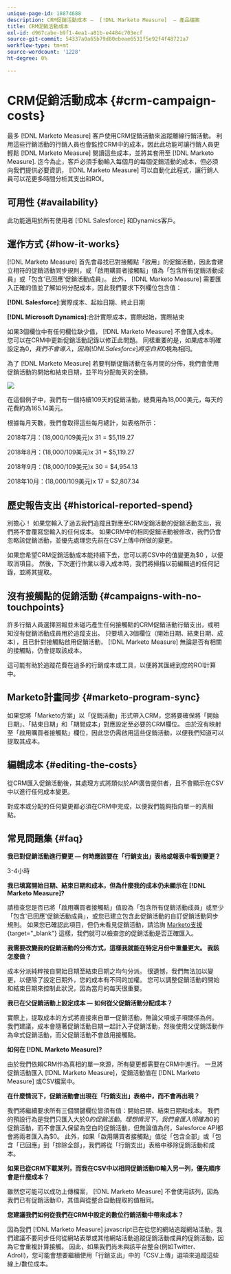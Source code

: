 ```yaml
---
unique-page-id: 18874688
description: CRM促銷活動成本 —  [!DNL Marketo Measure]  — 產品檔案
title: CRM促銷活動成本
exl-id: d967cabe-b9f1-4ea1-a81b-e4484c703ecf
source-git-commit: 54337a0a65b79d80ebeae6531f5e92f4f48721a7
workflow-type: tm+mt
source-wordcount: '1228'
ht-degree: 0%

---
```


# CRM促銷活動成本 {#crm-campaign-costs}

最多 [!DNL Marketo Measure] 客戶使用CRM促銷活動來追蹤離線行銷活動。 利用這些行銷活動的行銷人員也會監控CRM中的成本，因此此功能可讓行銷人員更輕鬆 [!DNL Marketo Measure] 閱讀這些成本，並將其套用至 [!DNL Marketo Measure]. 迄今為止，客戶必須手動輸入每個月的每個促銷活動的成本，但必須向我們提供必要資訊， [!DNL Marketo Measure] 可以自動化此程式，讓行銷人員可以花更多時間分析其支出和ROI。

## 可用性 {#availability}

此功能適用於所有使用者 [!DNL Salesforce] 和Dynamics客戶。

## 運作方式 {#how-it-works}

[!DNL Marketo Measure] 首先會尋找已對接觸點「啟用」的促銷活動，因此會建立相符的促銷活動同步規則，或「啟用購買者接觸點」值為「包含所有促銷活動成員」或「包含&#39;已回應&#39;促銷活動成員」。 此外， [!DNL Marketo Measure] 需要匯入正確的值並了解如何分配成本，因此我們要求下列欄位包含值：

**[!DNL Salesforce]**:實際成本、起始日期、終止日期

**[!DNL Microsoft Dynamics]**:合計實際成本，實際起始，實際結束

如果3個欄位中有任何欄位缺少值， [!DNL Marketo Measure] 不會匯入成本。 您可以在CRM中更新促銷活動記錄以修正此問題。 同樣重要的是，如果成本明確設定為$0，我們不會導入，因為 [!DNL Salesforce] 將空白和$0視為相同。

為了 [!DNL Marketo Measure] 若要判斷促銷活動在各月間的分佈，我們會使用促銷活動的開始和結束日期，並平均分配每天的金額。

![](assets/1.jpg)

在這個例子中，我們有一個持續109天的促銷活動，總費用為18,000美元，每天的花費約為165.14美元。

根據每月天數，我們會取得這些每月總計，如表格所示：

2018年7月：(18,000/109美元)x 31 = $5,119.27

2018年8月：(18,000/109美元)x 31 = $5,119.27

2018年9月：(18,000/109美元)x 30 = $4,954.13

2018年10月：(18,000/109美元)x 17 = $2,807.34

## 歷史報告支出 {#historical-reported-spend}

別擔心！ 如果您輸入了過去我們追蹤且對應至CRM促銷活動的促銷活動支出，我們將不會覆寫您輸入的任何成本。 如果CRM中的相同促銷活動被修改，我們仍會忽略該促銷活動，並優先處理您先前在CSV上傳中所做的變更。

如果您希望CRM促銷活動成本能持續下去，您可以將CSV中的值變更為$0 ，以便取消項目。 然後，下次運行作業以導入成本時，我們將掃描以前編輯過的任何記錄，並將其提取。

## 沒有接觸點的促銷活動 {#campaigns-with-no-touchpoints}

許多行銷人員選擇回報並未碰巧產生任何接觸點的CRM促銷活動行銷支出，或明知沒有促銷活動成員用於追蹤支出。 只要填入3個欄位（開始日期、結束日期、成本），且已針對接觸點啟用促銷活動， [!DNL Marketo Measure] 無論是否有相關的接觸點，仍會提取該成本。

這可能有助於追蹤花費在過多的行銷成本或工具，以便將其匯總到您的ROI計算中。

## Marketo計畫同步 {#marketo-program-sync}

如果您將「Marketo方案」以「促銷活動」形式帶入CRM，您將要確保將「開始日期」、「結束日期」和「期間成本」對應設定至必要的CRM欄位。 由於沒有映射至「啟用購買者接觸點」欄位，因此您仍需啟用這些促銷活動，以便我們知道可以提取其成本。

## 編輯成本 {#editing-the-costs}

從CRM匯入促銷活動後，其處理方式將類似於API廣告提供者，且不會顯示在CSV中以進行任何成本變更。

對成本或分配的任何變更都必須在CRM中完成，以便我們能夠指向單一的真相點。

## 常見問題集 {#faq}

**我已對促銷活動進行變更 — 何時應該要在「行銷支出」表格或報表中看到變更？**

3-4小時

**我已填寫開始日期、結束日期和成本，但為什麼我的成本仍未顯示在 [!DNL Marketo Measure]?**

請檢查您是否已將「啟用購買者接觸點」值設為「包含所有促銷活動成員」或至少「包含&#39;已回應&#39;促銷活動成員」，或您已建立包含此促銷活動的自訂促銷活動同步規則。 如果您已確認此項目，但仍未看見促銷活動，請洽詢 [Marketo支援](https://nation.marketo.com/t5/support/ct-p/Support){target="_blank"} 這樣，我們就可以檢查您的促銷活動是否正確匯入。

**我需要改變我的促銷活動的分佈方式，這樣我就能在特定月份中重量更大。 我該怎麼做？**

成本分派純粹按自開始日期至結束日期之均勻分派。 很遺憾，我們無法加以變更，以便除了設定日期外，您的成本有不同的加權。 您可以調整促銷活動的開始和結束日期來控制此狀況，因為當月的每天很重要。

**我已在父促銷活動上設定成本 — 如何從父促銷活動分配成本？**

實際上，提取成本的方式將直接來自單一促銷活動，無論父項或子項關係為何。 我們建議，成本會隨著促銷活動日期一起計入子促銷活動，然後使用父促銷活動作為傘式促銷活動，而父促銷活動不會啟用接觸點。

**如何在 [!DNL Marketo Measure]?**

由於我們依賴CRM作為真相的單一來源，所有變更都需要在CRM中進行。 一旦將促銷活動匯入 [!DNL Marketo Measure]，促銷活動值在 [!DNL Marketo Measure] 或CSV檔案中。

**在什麼情況下，促銷活動會出現在「行銷支出」表格中，而不會再出現？**

我們將繼續要求所有三個關鍵欄位皆須有值：開始日期、結束日期和成本。 我們的預設行為是我們只匯入大於$0的促銷活動。 理想情況下，我們會匯入明確為$0的促銷活動，而不會匯入保留為空白的促銷活動，但無論值為何，Salesforce API都會將兩者匯入為$0。 此外，如果「啟用購買者接觸點」值從「包含全部」或「包含「已回應」到「排除全部」，我們將從「行銷支出」表格中移除促銷活動和成本。

**如果已從CRM下載某列，而我在CSV中以相同促銷活動ID輸入另一列，優先順序會是什麼成本？**

雖然您可能可以成功上傳檔案， [!DNL Marketo Measure] 不會使用該列，因為我們已有促銷活動ID，其值與從整合自動提取的值相同。

**您建議我們如何從我們在CRM中設定的數位行銷活動中帶來成本？**

因為我們 [!DNL Marketo Measure] javascript已在從您的網站追蹤網站活動，我們建議不要同步任何從網站表單或其他網站活動追蹤促銷活動成員的促銷活動，因為它會重複計算接觸。 因此，如果我們尚未與該平台整合(例如Twitter、Adroll)，您可能會想要繼續使用「行銷支出」中的「CSV上傳」選項來追蹤這些線上/數位成本。
